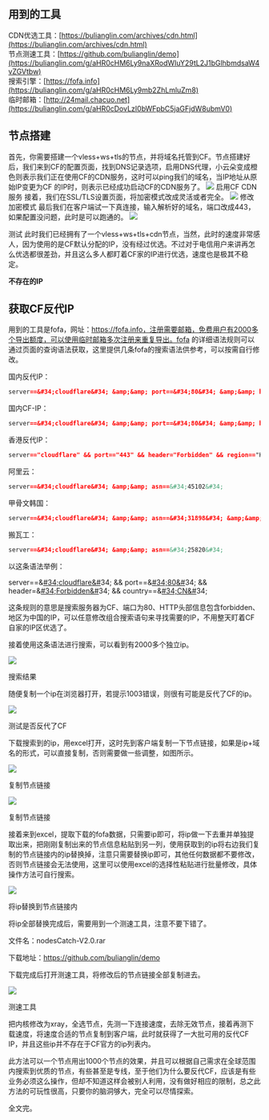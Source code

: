 ## 用到的工具
CDN优选工具：[https://bulianglin.com/archives/cdn.html](https://bulianglin.com/archives/cdn.html)  
节点测速工具：[https://github.com/bulianglin/demo](https://bulianglin.com/g/aHR0cHM6Ly9naXRodWIuY29tL2J1bGlhbmdsaW4vZGVtbw)  
搜索引擎：[https://fofa.info](https://bulianglin.com/g/aHR0cHM6Ly9mb2ZhLmluZm8)  
临时邮箱：[http://24mail.chacuo.net](https://bulianglin.com/g/aHR0cDovLzI0bWFpbC5jaGFjdW8ubmV0)

## 节点搭建
首先，你需要搭建一个vless+ws+tls的节点，并将域名托管到CF。节点搭建好后，我们来到CF的配置页面，找到DNS记录选项，启用DNS代理，小云朵变成橙色则表示我们正在使用CF的CDN服务，这时可以ping我们的域名，当IP地址从原始IP变更为CF 的IP时，则表示已经成功启动CF的CDN服务了。
![](https://i0.hdslb.com/bfs/article/99ec5fb8182dca03edc2214d8105bdf9ff930637.png@1192w.webp)
启用CF CDN服务
接着，我们在SSL/TLS设置页面，将加密模式改成灵活或者完全。
![](https://i0.hdslb.com/bfs/article/6be4a99dbd0b867359952a59c52c2ae06022e5d4.png@1192w.webp)
修改加密模式
最后我们在客户端试一下真连接，输入解析好的域名，端口改成443，如果配置没问题，此时是可以跑通的。
![](https://i0.hdslb.com/bfs/article/a7706617498060bb32ec8d6509e81f03b00457a9.png@1192w_1192h.webp)

测试
此时我们已经拥有了一个vless+ws+tls+cdn节点，当然，此时的速度非常感人，因为使用的是CF默认分配的IP，没有经过优选。不过对于电信用户来讲再怎么优选都很差劲，并且这么多人都盯着CF家的IP进行优选，速度也是极其不稳定。

**不存在的IP**

##  获取CF反代IP
用到的工具是fofa，网址：https://fofa.info，注册需要邮箱，免费用户有2000多个导出额度，可以使用临时邮箱多次注册来重复导出。fofa 的详细语法规则可以通过页面的查询语法获取，这里提供几条fofa的搜索语法供参考，可以按需自行修改。

国内反代IP：
```md 
server==&#34;cloudflare&#34; &amp;&amp; port==&#34;80&#34; &amp;&amp; header=&#34;Forbidden&#34; &amp;&amp; country==&#34;CN&#34; asn!=&#34;13335&#34; &amp;&amp; asn!=&#34;209242&#34; 
``` 
国内CF-IP：
```md 
server==&#34;cloudflare&#34; &amp;&amp; port==&#34;80&#34; &amp;&amp; header=&#34;Forbidden&#34; &amp;&amp; country==&#34;CN&#34; asn!=&#34;13335&#34; &amp;&amp; asn!=&#34;209242&#34; 
``` 
香港反代IP：
```md
server=="cloudflare" && port=="443" && header="Forbidden" && region=="HK" && asn!="13335" && asn!="209242" && asn!="396982" && asn!="132892" && asn!="202623"
```
阿里云：
```md
server==&#34;cloudflare&#34; &amp;&amp; asn==&#34;45102&#34; 
```
甲骨文韩国：
```md
server==&#34;cloudflare&#34; &amp;&amp; asn==&#34;31898&#34; &amp;&amp; country==&#34;KR&#34;
```
 搬瓦工：
```md
server==&#34;cloudflare&#34; &amp;&amp; asn==&#34;25820&#34;
```

以这条语法举例：

server==&[#34;cloudflare&#](https://search.bilibili.com/all?keyword=34%3Bcloudflare%26)34; &amp;&amp; port==&[#34;80&#](https://search.bilibili.com/all?keyword=34%3B80%26)34; &amp;&amp; header=&[#34;Forbidden&#](https://search.bilibili.com/all?keyword=34%3BForbidden%26)34; &amp;&amp; country==&[#34;CN&#](https://search.bilibili.com/all?keyword=34%3BCN%26)34;

这条规则的意思是搜索服务器为CF、端口为80、HTTP头部信息包含forbidden、地区为中国的IP，可以任意修改组合搜索语句来寻找需要的IP，不用整天盯着CF自家的IP区优选了。

接着使用这条语法进行搜索，可以看到有2000多个独立ip。

![](https://i0.hdslb.com/bfs/article/005bf9bb7a978d646372eba7b80dd8235664040b.png@1192w.webp)

搜索结果

随便复制一个ip在浏览器打开，若提示1003错误，则很有可能是反代了CF的ip。

![](https://i0.hdslb.com/bfs/article/006005805266190547bb5e162a0952ade93300ec.png@1192w.webp)

测试是否反代了CF

下载搜索到的ip，用excel打开，这时先到客户端复制一下节点链接，如果是ip+域名的形式，可以直接复制，否则需要做一些调整，如图所示。

![](https://i0.hdslb.com/bfs/article/b8b1256d5431a011c89aa76362cd6b5672079fe0.png@1192w_1192h.webp)

复制节点链接

![](https://i0.hdslb.com/bfs/article/d3513e72c210fefc80ef4b1937eddd72ca91dd53.png@1072w_430h.webp)

复制节点链接

接着来到excel，提取下载的fofa数据，只需要ip即可，将ip做一下去重并单独提取出来，把刚刚复制出来的节点信息粘贴到另一列，使用获取到的ip将右边我们复制的节点链接内的ip替换掉，注意只需要替换ip即可，其他任何数据都不要修改，否则节点链接会无法使用，这里可以使用excel的选择性粘贴进行批量修改，具体操作方法可自行搜索。

![](https://i0.hdslb.com/bfs/article/67caf77a91da908671791e190b73187ca1e5e6ab.png@1192w.webp)

将ip替换到节点链接内

将ip全部替换完成后，需要用到一个测速工具，注意不要下错了。

文件名：nodesCatch-V2.0.rar

下载地址：https://github.com/bulianglin/demo

下载完成后打开测速工具，将修改后的节点链接全部复制进去。

![](https://i0.hdslb.com/bfs/article/6b55bf7deefaa87a8c1f8cec5986733a7245b41f.png@1192w.webp)

测速工具

把内核修改为xray，全选节点，先测一下连接速度，去除无效节点，接着再测下载速度，将速度合适的节点复制到客户端，此时就获得了一大批可用的反代CF IP，并且这些ip并不存在于CF官方的ip列表内。

此方法可以一个节点用出1000个节点的效果，并且可以根据自己需求在全球范围内搜索到优质的节点，有些甚至是专线，至于他们为什么要反代CF，应该是有些业务必须这么操作，但却不知道这样会被别人利用，没有做好相应的限制，总之此方法的可玩性很高，只要你的脑洞够大，完全可以尽情探索。

全文完。